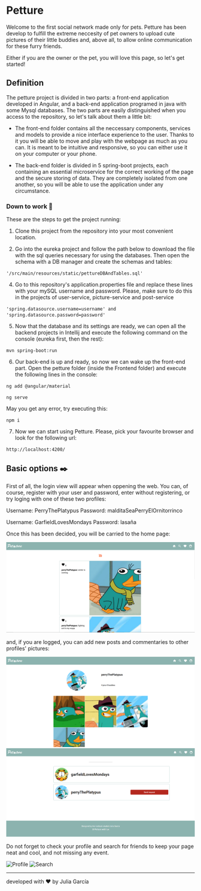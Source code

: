 # Petture 

Welcome to the first social network made only for pets. Petture has been develop to fulfill the extreme neccesity of pet owners to upload cute pictures of their little buddies and, above all, to allow online communication for these furry friends.

Either if you are the owner or the pet, you will love this page, so let's get started!


## Definition

The petture project is divided in two parts: a front-end application developed in Angular, and a back-end application programed in java with some Mysql databases. The two parts are easily distinguished when you access to the repository, so let's talk about them a little bit:

- The front-end folder contains all the neccessary components, services and models to provide a nice interface experience to the user. Thanks to it you will be able to move and play with the webpage as much as you can. It is meant to be intuitive and responsive, so you can either use it on your computer or your phone.

- The back-end folder is divided in 5 spring-boot projects, each containing an essential microservice for the correct working of the page and the secure storing of data. They are completely isolated from one another, so you will be able to use the application under any circumstance.

### Down to work 🔧

These are the steps to get the project running:

1. Clone this project from the repository into your most convenient location.

2. Go into the eureka project and follow the path below to download the file with the sql queries necessary for using the databases. Then open the schema with a DB manager and create the schemas and tables:

```
'/src/main/resources/static/pettureDBAndTables.sql'
```

4. Go to this repository's application.properties file and replace these lines with your mySQL username and password. Please, make sure to do this in the projects of user-service, picture-service and post-service

```
'spring.datasource.username=username' and 'spring.datasource.password=password'
```

5. Now that the database and its settings are ready, we can open all the backend projects in Intellij and execute the following command on the console (eureka first, then the rest):

```
mvn spring-boot:run
```

6. Our back-end is up and ready, so now we can wake up the front-end part. Open the petture folder (inside the Frontend folder) and execute the following lines in the console:

```
ng add @angular/material
```

```
ng serve
```

May you get any error, try executing this:

```
npm i
```

7. Now we can start using Petture. Please, pick your favourite browser and look for the following url:

```
http://localhost:4200/
```



## Basic options ✒️

First of all, the login view will appear when oppening the web. You can, of course, register with your user and password, enter without registering, or try loging with one of these two profiles:

Username: PerryThePlatypus
Password: malditaSeaPerryElOrnitorrinco

Username: GarfieldLovesMondays
Password: lasaña

Once this has been decided, you will be carried to the home page:

![Home](prints/home.PNG)

and, if you are logged, you can add new posts and commentaries to other profiles' pictures:

![Home2](prints/profile.PNG)
![Home3](prints/search.PNG)

Do not forget to check your profile and search for friends to keep your page neat and cool, and not missing any event.

![Profile](prints/2.PNG)
![Search](prints/3.PNG)

---
developed with ❤️ by Julia García
